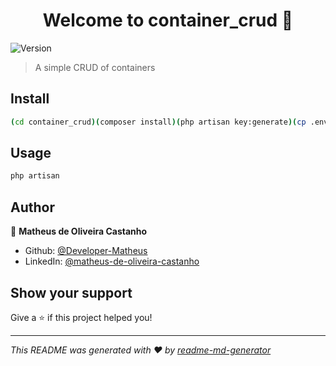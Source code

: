 <h1 align="center">Welcome to container_crud 👋</h1>
<p>
  <img alt="Version" src="https://img.shields.io/badge/version-1.0.0-blue.svg?cacheSeconds=2592000" />
</p>

> A simple CRUD of containers

## Install

```sh
(cd container_crud)(composer install)(php artisan key:generate)(cp .env.example .env)(create a database)(npm install)(npm run dev)(php artisan migrate:fresh --seed)
```

## Usage

```sh
php artisan
```

## Author

👤 **Matheus de Oliveira Castanho**

* Github: [@Developer-Matheus](https://github.com/Developer-Matheus)
* LinkedIn: [@matheus-de-oliveira-castanho](https://linkedin.com/in/matheus-de-oliveira-castanho)

## Show your support

Give a ⭐️ if this project helped you!

***
_This README was generated with ❤️ by [readme-md-generator](https://github.com/kefranabg/readme-md-generator)_
